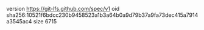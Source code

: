 version https://git-lfs.github.com/spec/v1
oid sha256:10521f6bdcc230b9458523a1b3a64b0a9d79b37a9fa73dec415a7914a3545ac4
size 6715
